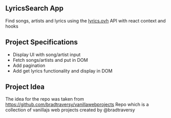 ## LyricsSearch App

Find songs, artists and lyrics using the [lyrics.ovh](https://lyrics.ovh) API with react context and hooks 

## Project Specifications

- Display UI with song/artist input
- Fetch songs/artists and put in DOM
- Add pagination
- Add get lyrics functionality and display in DOM


## Project Idea

The idea for the repo was taken from https://github.com/bradtraversy/vanillawebprojects Repo which is a collection of vanillajs web projects created by @bradtraversy 
